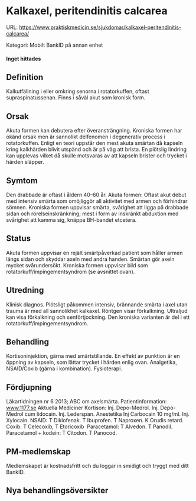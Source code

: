 # Kalkaxel, peritendinitis calcarea

URL: https://www.praktiskmedicin.se/sjukdomar/kalkaxel-peritendinitis-calcarea/



Kategori: Mobilt BankID på annan enhet

#### Inget hittades

## Definition

Kalkutfällning i eller omkring senorna i rotatorkuffen, oftast supraspinatussenan. Finns i såväl akut som kronisk form.

## Orsak

Akuta formen kan debutera efter överansträngning. Kroniska formen har okänd orsak men är sannolikt delfenomen i degenerativ process i rotatorkuffen.
Enligt en teori uppstår den mest akuta smärtan då kapseln kring kalkhärden blivit utspänd och är på väg att brista. En plötslig lindring kan upplevas vilket då skulle motsvaras av att kapseln brister och trycket i härden släpper.

## Symtom

Den drabbade är oftast i åldern 40–60 år. Akuta formen: Oftast akut debut med intensiv smärta som omöjliggör all aktivitet med armen och förhindrar sömnen. Kroniska formen uppvisar smärta, svårighet att ligga på drabbade sidan och rörelseinskränkning; mest i form av inskränkt abduktion med svårighet att kamma sig, knäppa BH-bandet etcetera.

## Status

Akuta formen uppvisar en rejält smärtpåverkad patient som håller armen längs sidan och skyddar axeln med andra handen. Smärtan gör axeln mycket svårundersökt. Kroniska formen uppvisar bild som rotatorkuff/impingementsyndrom (se avsnittet ovan).

## Utredning

Klinisk diagnos. Plötsligt påkommen intensiv, brännande smärta i axel utan trauma är med all sannolikhet kalkaxel. Röntgen visar förkalkning. Ultraljud kan visa förkalkning och senförtjockning.
Den kroniska varianten är del i ett rotatorkuff/impingementsyndrom.

## Behandling

Kortisoninjektion, gärna med smärtstillande. En effekt av punktion är en öppning av kapseln, som lättar trycket i härden enlig ovan. Analgetika, NSAID/Coxib (gärna i kombination). Fysioterapi.

## Fördjupning

Läkartidningen nr 6 2013; ABC om axelsmärta.
Patientinformation: www.1177.se
Aktuella Mediciner
Kortison: Inj. Depo-Medrol. Inj. Depo-Medrol cum lidocain. Inj. Lederspan.
Anestetika Inj Carbocain 10 mg/ml. Inj. Xylocain.
NSAID: T Diklofenak. T Ibuprofen. T Naproxen. K Orudis retard.
Coxib: T Celecoxib, T Etoricoxib 
Paracetamol: T Alvedon. T Panodil.
Paracetamol + kodein: T Citodon. T Panocod.

## PM-medlemskap

Medlemskapet är kostnadsfritt och du loggar in smidigt och tryggt med ditt BankID.

## Nya behandlingsöversikter

